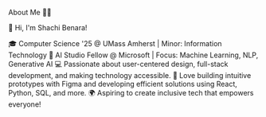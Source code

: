 About Me 👩‍💻

👋 Hi, I'm Shachi Benara!

🎓 Computer Science '25 @ UMass Amherst | Minor: Information Technology
🌟 AI Studio Fellow @ Microsoft | Focus: Machine Learning, NLP, Generative AI
💻 Passionate about user-centered design, full-stack development, and making technology accessible.
🎨 Love building intuitive prototypes with Figma and developing efficient solutions using React, Python, SQL, and more.
🌍 Aspiring to create inclusive tech that empowers everyone!

